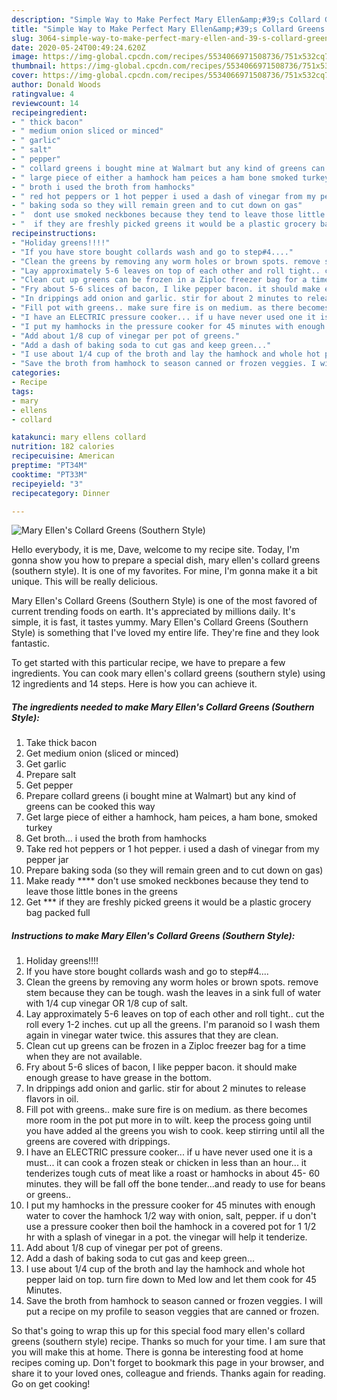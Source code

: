 ```yaml
---
description: "Simple Way to Make Perfect Mary Ellen&amp;#39;s Collard Greens (Southern Style)"
title: "Simple Way to Make Perfect Mary Ellen&amp;#39;s Collard Greens (Southern Style)"
slug: 3064-simple-way-to-make-perfect-mary-ellen-and-39-s-collard-greens-southern-style
date: 2020-05-24T00:49:24.620Z
image: https://img-global.cpcdn.com/recipes/5534066971508736/751x532cq70/mary-ellens-collard-greens-southern-style-recipe-main-photo.jpg
thumbnail: https://img-global.cpcdn.com/recipes/5534066971508736/751x532cq70/mary-ellens-collard-greens-southern-style-recipe-main-photo.jpg
cover: https://img-global.cpcdn.com/recipes/5534066971508736/751x532cq70/mary-ellens-collard-greens-southern-style-recipe-main-photo.jpg
author: Donald Woods
ratingvalue: 4
reviewcount: 14
recipeingredient:
- " thick bacon"
- " medium onion sliced or minced"
- " garlic"
- " salt"
- " pepper"
- " collard greens i bought mine at Walmart but any kind of greens can be cooked this way"
- " large piece of either a hamhock ham peices a ham bone smoked turkey"
- " broth i used the broth from hamhocks"
- " red hot peppers or 1 hot pepper i used a dash of vinegar from my pepper jar"
- " baking soda so they will remain green and to cut down on gas"
- "  dont use smoked neckbones because they tend to leave those little bones in the greens"
- "  if they are freshly picked greens it would be a plastic grocery bag packed full"
recipeinstructions:
- "Holiday greens!!!!"
- "If you have store bought collards wash and go to step#4...."
- "Clean the greens by removing any worm holes or brown spots. remove stem because they can be tough. wash the leaves in a sink full of water with 1/4 cup vinegar OR 1/8 cup of salt."
- "Lay approximately 5-6 leaves on top of each other and roll tight.. cut the roll every 1-2 inches. cut up all the greens. I&#39;m paranoid so I wash them again in vinegar water twice. this assures that they are clean."
- "Clean cut up greens can be frozen in a Ziploc freezer bag for a time when they are not available."
- "Fry about 5-6 slices of bacon, I like pepper bacon. it should make enough grease to have grease in the bottom."
- "In drippings add onion and garlic. stir for about 2 minutes to release flavors in oil."
- "Fill pot with greens.. make sure fire is on medium. as there becomes more room in the pot put more in to wilt. keep the process going until you have added al the greens you wish to cook. keep stirring until all the greens are covered with drippings."
- "I have an ELECTRIC pressure cooker... if u have never used one it is a must... it can cook a frozen steak or chicken in less than an hour... it tenderizes tough cuts of meat like a roast or hamhocks in about 45- 60 minutes. they will be fall off the bone tender...and ready to use for beans or greens.."
- "I put my hamhocks in the pressure cooker for 45 minutes with enough water to cover the hamhock 1/2 way with onion, salt, pepper. if u don&#39;t use a pressure cooker then boil the hamhock in a covered pot for 1 1/2 hr with a splash of vinegar in a pot. the vinegar will help it tenderize."
- "Add about 1/8 cup of vinegar per pot of greens."
- "Add a dash of baking soda to cut gas and keep green..."
- "I use about 1/4 cup of the broth and lay the hamhock and whole hot pepper laid on top. turn fire down to Med low and let them cook for 45 Minutes."
- "Save the broth from hamhock to season canned or frozen veggies. I will put a recipe on my profile to season veggies that are canned or frozen."
categories:
- Recipe
tags:
- mary
- ellens
- collard

katakunci: mary ellens collard 
nutrition: 182 calories
recipecuisine: American
preptime: "PT34M"
cooktime: "PT33M"
recipeyield: "3"
recipecategory: Dinner

---
```



![Mary Ellen&#39;s Collard Greens (Southern Style)](https://img-global.cpcdn.com/recipes/5534066971508736/751x532cq70/mary-ellens-collard-greens-southern-style-recipe-main-photo.jpg)

Hello everybody, it is me, Dave, welcome to my recipe site. Today, I'm gonna show you how to prepare a special dish, mary ellen&#39;s collard greens (southern style). It is one of my favorites. For mine, I'm gonna make it a bit unique. This will be really delicious.

Mary Ellen&#39;s Collard Greens (Southern Style) is one of the most favored of current trending foods on earth. It's appreciated by millions daily. It's simple, it is fast, it tastes yummy. Mary Ellen&#39;s Collard Greens (Southern Style) is something that I've loved my entire life. They're fine and they look fantastic.




To get started with this particular recipe, we have to prepare a few ingredients. You can cook mary ellen&#39;s collard greens (southern style) using 12 ingredients and 14 steps. Here is how you can achieve it.

<!--inarticleads1-->

##### The ingredients needed to make Mary Ellen&#39;s Collard Greens (Southern Style):

1. Take  thick bacon
1. Get  medium onion (sliced or minced)
1. Get  garlic
1. Prepare  salt
1. Get  pepper
1. Prepare  collard greens (i bought mine at Walmart) but any kind of greens can be cooked this way
1. Get  large piece of either a hamhock, ham peices, a ham bone, smoked turkey
1. Get  broth... i used the broth from hamhocks
1. Take  red hot peppers or 1 hot pepper. i used a dash of vinegar from my pepper jar
1. Prepare  baking soda (so they will remain green and to cut down on gas)
1. Make ready  **** don&#39;t use smoked neckbones because they tend to leave those little bones in the greens
1. Get  *** if they are freshly picked greens it would be a plastic grocery bag packed full




<!--inarticleads2-->

##### Instructions to make Mary Ellen&#39;s Collard Greens (Southern Style):

1. Holiday greens!!!!
1. If you have store bought collards wash and go to step#4....
1. Clean the greens by removing any worm holes or brown spots. remove stem because they can be tough. wash the leaves in a sink full of water with 1/4 cup vinegar OR 1/8 cup of salt.
1. Lay approximately 5-6 leaves on top of each other and roll tight.. cut the roll every 1-2 inches. cut up all the greens. I&#39;m paranoid so I wash them again in vinegar water twice. this assures that they are clean.
1. Clean cut up greens can be frozen in a Ziploc freezer bag for a time when they are not available.
1. Fry about 5-6 slices of bacon, I like pepper bacon. it should make enough grease to have grease in the bottom.
1. In drippings add onion and garlic. stir for about 2 minutes to release flavors in oil.
1. Fill pot with greens.. make sure fire is on medium. as there becomes more room in the pot put more in to wilt. keep the process going until you have added al the greens you wish to cook. keep stirring until all the greens are covered with drippings.
1. I have an ELECTRIC pressure cooker... if u have never used one it is a must... it can cook a frozen steak or chicken in less than an hour... it tenderizes tough cuts of meat like a roast or hamhocks in about 45- 60 minutes. they will be fall off the bone tender...and ready to use for beans or greens..
1. I put my hamhocks in the pressure cooker for 45 minutes with enough water to cover the hamhock 1/2 way with onion, salt, pepper. if u don&#39;t use a pressure cooker then boil the hamhock in a covered pot for 1 1/2 hr with a splash of vinegar in a pot. the vinegar will help it tenderize.
1. Add about 1/8 cup of vinegar per pot of greens.
1. Add a dash of baking soda to cut gas and keep green...
1. I use about 1/4 cup of the broth and lay the hamhock and whole hot pepper laid on top. turn fire down to Med low and let them cook for 45 Minutes.
1. Save the broth from hamhock to season canned or frozen veggies. I will put a recipe on my profile to season veggies that are canned or frozen.




So that's going to wrap this up for this special food mary ellen&#39;s collard greens (southern style) recipe. Thanks so much for your time. I am sure that you will make this at home. There is gonna be interesting food at home recipes coming up. Don't forget to bookmark this page in your browser, and share it to your loved ones, colleague and friends. Thanks again for reading. Go on get cooking!
